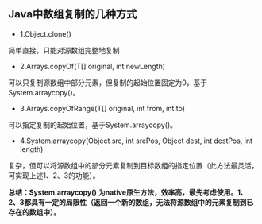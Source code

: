 ## Java中数组复制的几种方式

* 1.Object.clone()

简单直接，只能对源数组完整地复制

* 2.Arrays.copyOf(T[] original, int newLength)

可以只复制源数组中部分元素，但复制的起始位置固定为0，基于System.arraycopy()。

* 3.Arrays.copyOfRange(T[] original, int from, int to)

可以指定复制的起始位置，基于System.arraycopy()。

* 4.System.arraycopy(Object src, int srcPos, Object dest, int destPos, int length)

复杂，但可以将源数组中的部分元素复制到目标数组的指定位置（此方法最灵活，可实现上述1、2、3的功能）。


**总结：System.arraycopy() 为native原生方法，效率高，最先考虑使用。1、2、3都具有一定的局限性（返回一个新的数组，无法将源数组中的元素复制到已存在的数组中）。**


